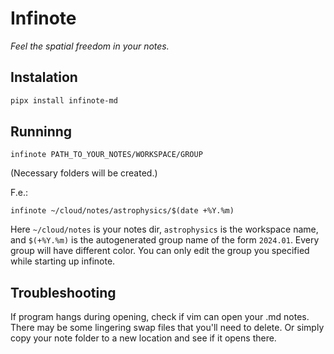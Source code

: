 # Infinote

*Feel the spatial freedom in your notes.*

## Instalation

```bash
pipx install infinote-md
```

## Runninng

```
infinote PATH_TO_YOUR_NOTES/WORKSPACE/GROUP
```

(Necessary folders will be created.)

F.e.:
```
infinote ~/cloud/notes/astrophysics/$(date +%Y.%m)
```

Here `~/cloud/notes` is your notes dir, `astrophysics` is the workspace name, and `$(+%Y.%m)` is the autogenerated group name of the form `2024.01`. Every group will have different color. You can only edit the group you specified while starting up infinote.

## Troubleshooting

If program hangs during opening, check if vim can open your .md notes. There may be some lingering swap files that you'll need to delete. Or simply copy your note folder to a new location and see if it opens there.
